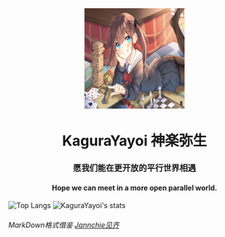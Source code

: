 <div align=center>
 <img width = '200' height ='200' src ="image/kagurayayoi.jpg">
  
  # KaguraYayoi  神楽弥生
  ### 愿我们能在更开放的平行世界相遇
  #### Hope we can meet in a more open parallel world.
  
</div>

![Top Langs](https://github-readme-stats-89dq8p8qw.vercel.app/api/top-langs/?username=Fjaxzhy&hide=html)
![KaguraYayoi's stats](https://github-readme-stats-89dq8p8qw.vercel.app/api?username=Fjaxzhy&show_icons=true&count_private=true&line_height=30)
###### _MarkDown格式借鉴 [Jannchie见齐](https://github.com/Jannchie)_

<!--
**Fjaxzhy/Fjaxzhy** is a ✨ _special_ ✨ repository because its `README.md` (this file) appears on your GitHub profile.

Here are some ideas to get you started:

- 🔭 I’m currently working on ...
- 🌱 I’m currently learning ...
- 👯 I’m looking to collaborate on ...
- 🤔 I’m looking for help with ...
- 💬 Ask me about ...
- 📫 How to reach me: ...
- 😄 Pronouns: ...
- ⚡ Fun fact: ...
-->

